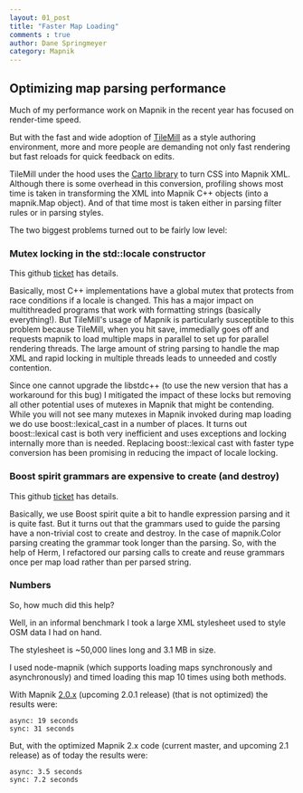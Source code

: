 ```yaml
---
layout: 01_post
title: "Faster Map Loading"
comments : true
author: Dane Springmeyer                                                                                                               
category: Mapnik
---
```


## Optimizing map parsing performance

Much of my performance work on Mapnik in the recent year has focused on render-time speed.

But with the fast and wide adoption of [TileMill](http://tilemill.com) as a style authoring environment, more and more people are demanding not only fast rendering but fast reloads for quick feedback on edits.

TileMill under the hood uses the [Carto library](https://github.com/mapbox/carto) to turn CSS into Mapnik XML. Although there is some overhead in this conversion, profiling shows most time is taken in transforming the XML into Mapnik C++ objects (into a mapnik.Map object). And of that time most is taken either in parsing filter rules or in parsing styles.

The two biggest problems turned out to be fairly low level:

### Mutex locking in the std::locale constructor

This github [ticket](https://github.com/mapnik/mapnik/issues/1055) has details.

Basically, most C++ implementations have a global mutex that protects from race conditions if a locale is changed. This has a major impact on multithreaded programs that work with formatting strings (basically everything!). But TileMill's usage of Mapnik is particularly susceptible to this problem because TileMill, when you hit save, immedially goes off and requests mapnik to load multiple maps in parallel to set up for parallel rendering threads. The large amount of string parsing to handle the map XML and rapid locking in multiple threads leads to unneeded and costly contention.

Since one cannot upgrade the libstdc++ (to use the new version that has a workaround for this bug) I mitigated the impact of these locks but removing all other potential uses of mutexes in Mapnik that might be contending. While you will not see many mutexes in Mapnik invoked during map loading we do use boost::lexical_cast in a number of places. It turns out boost::lexical cast is both very inefficient and uses exceptions and locking internally more than is needed. Replacing boost::lexical cast with faster type conversion has been promising in reducing the impact of locale locking.

### Boost spirit grammars are expensive to create (and destroy)

This github [ticket](https://github.com/mapnik/mapnik/issues/1028) has details.

Basically, we use Boost spirit quite a bit to handle expression parsing and it is quite fast. But it turns out that the grammars used to guide the parsing have a non-trivial cost to create and destroy. In the case of mapnik.Color parsing creating the grammar took longer than the parsing. So, with the help of Herm, I refactored our parsing calls to create and reuse grammars once per map load rather than per parsed string.

### Numbers

So, how much did this help?

Well, in an informal benchmark I took a large XML stylesheet used to style OSM data I had on hand.

The stylesheet is ~50,000 lines long and 3.1 MB in size.

I used node-mapnik (which supports loading maps synchronously and asynchronously) and timed loading this map 10 times using both methods.

With Mapnik [2.0.x](https://github.com/mapnik/mapnik/tree/2.0.x) (upcoming 2.0.1 release) (that is not optimized) the results were:

    async: 19 seconds
    sync: 31 seconds

But, with the optimized Mapnik 2.x code (current master, and upcoming 2.1 release) as of today the results were:

    async: 3.5 seconds
    sync: 7.2 seconds
